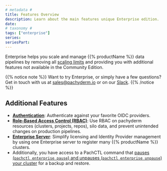 ```yaml
---
# metadata # 
title: Features Overview
description: Learn about the main features unique Enterprise edition.
date: 
# taxonomy #
tags: ["enterprise"]
series:
seriesPart:
---
```


Enterprise helps you scale and manage {{% productName %}} data pipelines by removing all [scaling limits](../../../manage/scaling-limits/) and providing you with additional features not available in the Community Edition.

{{% notice note %}}
Want to try Enterprise, or simply have a few questions? Get in touch with us at [sales@pachyderm.io](mailto:sales@pachyderm.io) or on our [Slack](https://www.pachyderm.com/slack/). 
{{% /notice %}}


## Additional Features

- [**Authentication**](../../../set-up/authentication): Authenticate against your favorite OIDC providers.
- [**Role-Based Access Control (RBAC)**](../../../set-up/rbac): Use RBAC on pachyderm resources (clusters, projects, repos), silo data, and prevent unintended changes on production pipelines.
- [**Enterprise Server**](../../../set-up/enterprise-server): Simplify licensing and Identity Provider management by using one Enterprise server to register many {{% productName %}} clusters.
- Additionally, you have access to a PachCTL command that [pauses (`pachctl enterprise pause`) and unpauses (`pachctl enterprise unpause`) your cluster](../../../manage/backup-restore) for a backup and restore.







